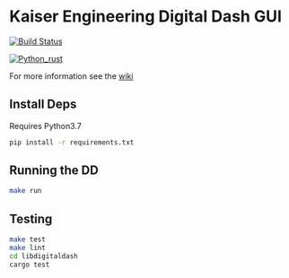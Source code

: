 # Kaiser Engineering Digital Dash GUI

[![Build Status](https://img.shields.io/endpoint.svg?url=https%3A%2F%2Factions-badge.atrox.dev%2FKaiserEngineering%2Fdigitaldash%2Fbadge%3Fref%3Dmaster&style=flat)](https://actions-badge.atrox.dev/KaiserEngineering/digitaldash/goto?ref=master)

[![Python_rust](https://pimp-my-readme.webapp.io/pimp-my-readme/technology?technology=Python_rust)](https://pimp-my-readme.webapp.io)

For more information see the [wiki](https://wiki.kaiserengineering.io/en/gui)

## Install Deps

Requires Python3.7

```sh
pip install -r requirements.txt
```

## Running the DD

```sh
make run
```

## Testing

```bash
make test
make lint
cd libdigitaldash
cargo test
```
